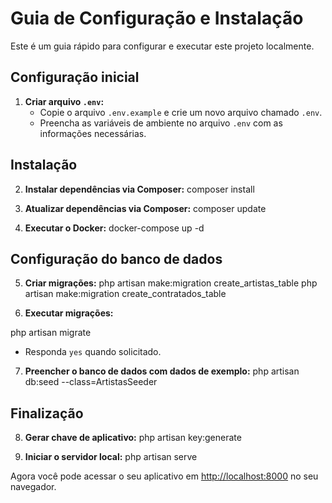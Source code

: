 # Guia de Configuração e Instalação

Este é um guia rápido para configurar e executar este projeto localmente.

## Configuração inicial

1. **Criar arquivo `.env`:** 
   - Copie o arquivo `.env.example` e crie um novo arquivo chamado `.env`.
   - Preencha as variáveis de ambiente no arquivo `.env` com as informações necessárias.

## Instalação

2. **Instalar dependências via Composer:**
composer install

3. **Atualizar dependências via Composer:**
composer update

4. **Executar o Docker:**
docker-compose up -d

## Configuração do banco de dados

5. **Criar migrações:**
php artisan make:migration create_artistas_table
php artisan make:migration create_contratados_table

6. **Executar migrações:**

php artisan migrate
- Responda `yes` quando solicitado.

7. **Preencher o banco de dados com dados de exemplo:**
php artisan db:seed --class=ArtistasSeeder

## Finalização

8. **Gerar chave de aplicativo:**
php artisan key:generate

9. **Iniciar o servidor local:**
php artisan serve


Agora você pode acessar o seu aplicativo em [http://localhost:8000](http://localhost:8000) no seu navegador.